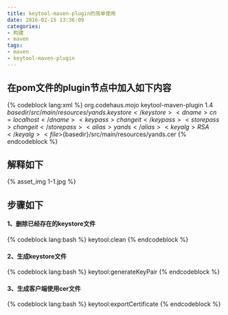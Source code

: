 ```yaml
---
title: keytool-maven-plugin的简单使用
date: 2016-02-15 13:36:09
categories: 
- 构建
- maven
tags:
- maven
- keytool-maven-plugin
---
```

## 在pom文件的plugin节点中加入如下内容
{% codeblock lang:xml %}
<plugin>
	<groupId>org.codehaus.mojo</groupId>
	<artifactId>keytool-maven-plugin</artifactId>
	<version>1.4</version>
	<configuration>
		<keystore>${basedir}/src/main/resources/yands.keystore</keystore>
		<dname>cn=localhost</dname>
		<keypass>changeit</keypass>
		<storepass>changeit</storepass>
		<alias>yands</alias>
		<keyalg>RSA</keyalg>
		<file>${basedir}/src/main/resources/yands.cer</file>
	</configuration>
</plugin>
{% endcodeblock %}
## 解释如下
{% asset_img 1-1.jpg %}
<!-- more -->
## 步骤如下
#### 1、删除已经存在的keystore文件
{% codeblock lang:bash %}
keytool:clean
{% endcodeblock %}
#### 2、生成keystore文件
{% codeblock lang:bash %}
keytool:generateKeyPair
{% endcodeblock %}
#### 3、生成客户端使用cer文件
{% codeblock lang:bash %}
keytool:exportCertificate
{% endcodeblock %}

